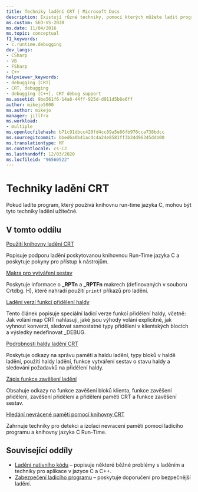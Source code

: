 ```yaml
---
title: Techniky ladění CRT | Microsoft Docs
description: Existují různé techniky, pomocí kterých můžete ladit program, který používá knihovnu runtime jazyka C (CRT). V tomto článku a na jeho odkazech se dozvíte, jak tyto techniky využít.
ms.custom: SEO-VS-2020
ms.date: 11/04/2016
ms.topic: conceptual
f1_keywords:
- c.runtime.debugging
dev_langs:
- CSharp
- VB
- FSharp
- C++
helpviewer_keywords:
- debugging [CRT]
- CRT, debugging
- debugging [C++], CRT debug support
ms.assetid: 9be561f6-14a8-44ff-925d-d911d5b8e6ff
author: mikejo5000
ms.author: mikejo
manager: jillfra
ms.workload:
- multiple
ms.openlocfilehash: b71c91dbcc420fd4cc89a5e86fb976cca738bdcc
ms.sourcegitcommit: bbed6a0b41ac4c4a24e8581ff3b34d96345ddb00
ms.translationtype: MT
ms.contentlocale: cs-CZ
ms.lasthandoff: 12/03/2020
ms.locfileid: "96560522"
---
```

# <a name="crt-debugging-techniques"></a>Techniky ladění CRT
Pokud ladíte program, který používá knihovnu run-time jazyka C, mohou být tyto techniky ladění užitečné.

## <a name="in-this-section"></a>V tomto oddílu
 [Použití knihovny ladění CRT](../debugger/crt-debug-library-use.md)

 Popisuje podporu ladění poskytovanou knihovnou Run-Time jazyka C a poskytuje pokyny pro přístup k nástrojům.

 [Makra pro vytváření sestav](../debugger/macros-for-reporting.md)

 Poskytuje informace o **_RPTn** a **_RPTFn** makrech (definovaných v souboru Crtdbg. H), které nahradí použití `printf` příkazů pro ladění.

 [Ladění verzí funkcí přidělení haldy](../debugger/debug-versions-of-heap-allocation-functions.md)

 Tento článek popisuje speciální ladicí verze funkcí přidělení haldy, včetně: Jak volání map CRT nahlasují, jaké jsou výhody volání explicitně, jak vyhnout konverzi, sledovat samostatné typy přidělení v klientských blocích a výsledky nedefinovat _DEBUG.

 [Podrobnosti haldy ladění CRT](../debugger/crt-debug-heap-details.md)

 Poskytuje odkazy na správu paměti a haldu ladění, typy bloků v haldě ladění, použití haldy ladění, funkce vytváření sestav o stavu haldy a sledování požadavků na přidělení haldy.

 [Zápis funkce zavěšení ladění](../debugger/debug-hook-function-writing.md)

 Obsahuje odkazy na funkce zavěšení bloků klienta, funkce zavěšení přidělení, zavěšení přidělení a přidělení paměti CRT a funkce zavěšení sestav.

 [Hledání nevrácené paměti pomocí knihovny CRT](../debugger/finding-memory-leaks-using-the-crt-library.md)

 Zahrnuje techniky pro detekci a izolaci nevracení paměti pomocí ladicího programu a knihovny jazyka C Run-Time.

## <a name="related-sections"></a>Související oddíly

- [Ladění nativního kódu](../debugger/debugging-native-code.md) – popisuje některé běžné problémy s laděním a techniky pro aplikace v jazyce C a C++.
- [Zabezpečení ladicího programu](../debugger/debugger-security.md) – poskytuje doporučení pro bezpečnější ladění.